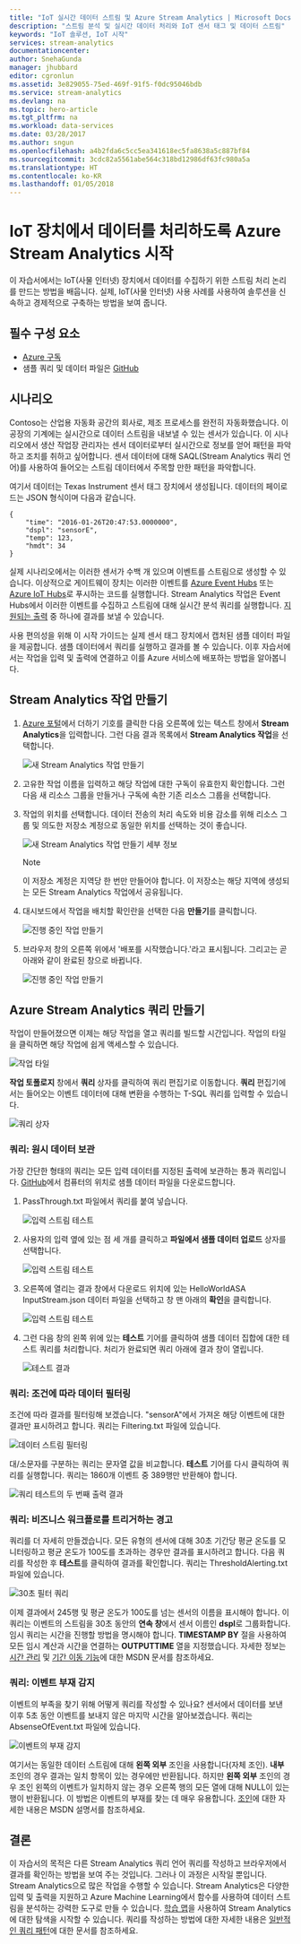 ```yaml
---
title: "IoT 실시간 데이터 스트림 및 Azure Stream Analytics | Microsoft Docs"
description: "스트림 분석 및 실시간 데이터 처리와 IoT 센서 태그 및 데이터 스트림"
keywords: "IoT 솔루션, IoT 시작"
services: stream-analytics
documentationcenter: 
author: SnehaGunda
manager: jhubbard
editor: cgronlun
ms.assetid: 3e829055-75ed-469f-91f5-f0dc95046bdb
ms.service: stream-analytics
ms.devlang: na
ms.topic: hero-article
ms.tgt_pltfrm: na
ms.workload: data-services
ms.date: 03/28/2017
ms.author: sngun
ms.openlocfilehash: a4b2fda6c5cc5ea341618ec5fa8638a5c887bf84
ms.sourcegitcommit: 3cdc82a5561abe564c318bd12986df63fc980a5a
ms.translationtype: HT
ms.contentlocale: ko-KR
ms.lasthandoff: 01/05/2018
---
```

# <a name="get-started-with-azure-stream-analytics-to-process-data-from-iot-devices"></a>IoT 장치에서 데이터를 처리하도록 Azure Stream Analytics 시작
이 자습서에서는 IoT(사물 인터넷) 장치에서 데이터를 수집하기 위한 스트림 처리 논리를 만드는 방법을 배웁니다. 실제, IoT(사물 인터넷) 사용 사례를 사용하여 솔루션을 신속하고 경제적으로 구축하는 방법을 보여 줍니다.

## <a name="prerequisites"></a>필수 구성 요소
* [Azure 구독](https://azure.microsoft.com/pricing/free-trial/)
* 샘플 쿼리 및 데이터 파일은 [GitHub](https://aka.ms/azure-stream-analytics-get-started-iot)

## <a name="scenario"></a>시나리오
Contoso는 산업용 자동화 공간의 회사로, 제조 프로세스를 완전히 자동화했습니다. 이 공장의 기계에는 실시간으로 데이터 스트림을 내보낼 수 있는 센서가 있습니다. 이 시나리오에서 생산 작업장 관리자는 센서 데이터로부터 실시간으로 정보를 얻어 패턴을 파악하고 조치를 취하고 싶어합니다. 센서 데이터에 대해 SAQL(Stream Analytics 쿼리 언어)를 사용하여 들어오는 스트림 데이터에서 주목할 만한 패턴을 파악합니다.

여기서 데이터는 Texas Instrument 센서 태그 장치에서 생성됩니다. 데이터의 페이로드는 JSON 형식이며 다음과 같습니다.

    {
        "time": "2016-01-26T20:47:53.0000000",  
        "dspl": "sensorE",  
        "temp": 123,  
        "hmdt": 34  
    }  

실제 시나리오에서는 이러한 센서가 수백 개 있으며 이벤트를 스트림으로 생성할 수 있습니다. 이상적으로 게이트웨이 장치는 이러한 이벤트를 [Azure Event Hubs](https://azure.microsoft.com/services/event-hubs/) 또는 [Azure IoT Hubs](https://azure.microsoft.com/services/iot-hub/)로 푸시하는 코드를 실행합니다. Stream Analytics 작업은 Event Hubs에서 이러한 이벤트를 수집하고 스트림에 대해 실시간 분석 쿼리를 실행합니다. [지원되는 출력](stream-analytics-define-outputs.md) 중 하나에 결과를 보낼 수 있습니다.

사용 편의성을 위해 이 시작 가이드는 실제 센서 태그 장치에서 캡처된 샘플 데이터 파일을 제공합니다. 샘플 데이터에서 쿼리를 실행하고 결과를 볼 수 있습니다. 이후 자습서에서는 작업을 입력 및 출력에 연결하고 이를 Azure 서비스에 배포하는 방법을 알아봅니다.

## <a name="create-a-stream-analytics-job"></a>Stream Analytics 작업 만들기
1. [Azure 포털](http://portal.azure.com)에서 더하기 기호를 클릭한 다음 오른쪽에 있는 텍스트 창에서 **Stream Analytics**을 입력합니다. 그런 다음 결과 목록에서 **Stream Analytics 작업**을 선택합니다.
   
    ![새 Stream Analytics 작업 만들기](./media/stream-analytics-get-started-with-iot-devices/stream-analytics-get-started-with-iot-devices-02.png)
2. 고유한 작업 이름을 입력하고 해당 작업에 대한 구독이 유효한지 확인합니다. 그런 다음 새 리소스 그룹을 만들거나 구독에 속한 기존 리소스 그룹을 선택합니다.
3. 작업의 위치를 선택합니다. 데이터 전송의 처리 속도와 비용 감소를 위해 리소스 그룹 및 의도한 저장소 계정으로 동일한 위치를 선택하는 것이 좋습니다.
   
    ![새 Stream Analytics 작업 만들기 세부 정보](./media/stream-analytics-get-started-with-iot-devices/stream-analytics-get-started-with-iot-devices-03.png)
   
   > [!NOTE]
   > 이 저장소 계정은 지역당 한 번만 만들어야 합니다. 이 저장소는 해당 지역에 생성되는 모든 Stream Analytics 작업에서 공유됩니다.
   > 
   > 
4. 대시보드에서 작업을 배치할 확인란을 선택한 다음 **만들기**를 클릭합니다.
   
    ![진행 중인 작업 만들기](./media/stream-analytics-get-started-with-iot-devices/stream-analytics-get-started-with-iot-devices-03a.png)
5. 브라우저 창의 오른쪽 위에서 '배포를 시작했습니다.'라고 표시됩니다. 그리고는 곧 아래와 같이 완료된 창으로 바뀝니다.
   
    ![진행 중인 작업 만들기](./media/stream-analytics-get-started-with-iot-devices/stream-analytics-get-started-with-iot-devices-03b.png)

## <a name="create-an-azure-stream-analytics-query"></a>Azure Stream Analytics 쿼리 만들기
작업이 만들어졌으면 이제는 해당 작업을 열고 쿼리를 빌드할 시간입니다. 작업의 타일을 클릭하면 해당 작업에 쉽게 액세스할 수 있습니다.

![작업 타일](./media/stream-analytics-get-started-with-iot-devices/stream-analytics-get-started-with-iot-devices-04.png)

**작업 토폴로지** 창에서 **쿼리** 상자를 클릭하여 쿼리 편집기로 이동합니다. **쿼리** 편집기에서는 들어오는 이벤트 데이터에 대해 변환을 수행하는 T-SQL 쿼리를 입력할 수 있습니다.

![쿼리 상자](./media/stream-analytics-get-started-with-iot-devices/stream-analytics-get-started-with-iot-devices-05.png)

### <a name="query-archive-your-raw-data"></a>쿼리: 원시 데이터 보관
가장 간단한 형태의 쿼리는 모든 입력 데이터를 지정된 출력에 보관하는 통과 쿼리입니다. [GitHub](https://aka.ms/azure-stream-analytics-get-started-iot)에서 컴퓨터의 위치로 샘플 데이터 파일을 다운로드합니다. 

1. PassThrough.txt 파일에서 쿼리를 붙여 넣습니다. 
   
    ![입력 스트림 테스트](./media/stream-analytics-get-started-with-iot-devices/stream-analytics-get-started-with-iot-devices-06.png)
2. 사용자의 입력 옆에 있는 점 세 개를 클릭하고 **파일에서 샘플 데이터 업로드** 상자를 선택합니다.
   
    ![입력 스트림 테스트](./media/stream-analytics-get-started-with-iot-devices/stream-analytics-get-started-with-iot-devices-06a.png)
3. 오른쪽에 열리는 결과 창에서 다운로드 위치에 있는 HelloWorldASA InputStream.json 데이터 파일을 선택하고 창 맨 아래의 **확인**을 클릭합니다.
   
    ![입력 스트림 테스트](./media/stream-analytics-get-started-with-iot-devices/stream-analytics-get-started-with-iot-devices-06b.png)
4. 그런 다음 창의 왼쪽 위에 있는 **테스트** 기어를 클릭하여 샘플 데이터 집합에 대한 테스트 쿼리를 처리합니다. 처리가 완료되면 쿼리 아래에 결과 창이 열립니다.
   
    ![테스트 결과](./media/stream-analytics-get-started-with-iot-devices/stream-analytics-get-started-with-iot-devices-07.png)

### <a name="query-filter-the-data-based-on-a-condition"></a>쿼리: 조건에 따라 데이터 필터링
조건에 따라 결과를 필터링해 보겠습니다. "sensorA"에서 가져온 해당 이벤트에 대한 결과만 표시하려고 합니다. 쿼리는 Filtering.txt 파일에 있습니다.

![데이터 스트림 필터링](./media/stream-analytics-get-started-with-iot-devices/stream-analytics-get-started-with-iot-devices-08.png)

대/소문자를 구분하는 쿼리는 문자열 값을 비교합니다. **테스트** 기어를 다시 클릭하여 쿼리를 실행합니다. 쿼리는 1860개 이벤트 중 389행만 반환해야 합니다.

![쿼리 테스트의 두 번째 출력 결과](./media/stream-analytics-get-started-with-iot-devices/stream-analytics-get-started-with-iot-devices-09.png)

### <a name="query-alert-to-trigger-a-business-workflow"></a>쿼리: 비즈니스 워크플로를 트리거하는 경고
쿼리를 더 자세히 만들겠습니다. 모든 유형의 센서에 대해 30초 기간당 평균 온도를 모니터링하고 평균 온도가 100도를 초과하는 경우만 결과를 표시하려고 합니다. 다음 쿼리를 작성한 후 **테스트**를 클릭하여 결과를 확인합니다. 쿼리는 ThresholdAlerting.txt 파일에 있습니다.

![30초 필터 쿼리](./media/stream-analytics-get-started-with-iot-devices/stream-analytics-get-started-with-iot-devices-10.png)

이제 결과에서 245행 및 평균 온도가 100도를 넘는 센서의 이름을 표시해야 합니다. 이 쿼리는 이벤트의 스트림을 30초 동안의 **연속 창**에서 센서 이름인 **dspl**로 그룹화합니다. 임시 쿼리는 시간을 진행할 방법을 명시해야 합니다. **TIMESTAMP BY** 절을 사용하여 모든 임시 계산과 시간을 연결하는 **OUTPUTTIME** 열을 지정했습니다. 자세한 정보는 [시간 관리](https://msdn.microsoft.com/library/azure/mt582045.aspx) 및 [기간 이동 기능](https://msdn.microsoft.com/library/azure/dn835019.aspx)에 대한 MSDN 문서를 참조하세요.

### <a name="query-detect-absence-of-events"></a>쿼리: 이벤트 부재 감지
이벤트의 부족을 찾기 위해 어떻게 쿼리를 작성할 수 있나요? 센서에서 데이터를 보낸 이후 5초 동안 이벤트를 보내지 않은 마지막 시간을 알아보겠습니다. 쿼리는 AbsenseOfEvent.txt 파일에 있습니다.

![이벤트의 부재 감지](./media/stream-analytics-get-started-with-iot-devices/stream-analytics-get-started-with-iot-devices-11.png)

여기서는 동일한 데이터 스트림에 대해 **왼쪽 외부** 조인을 사용합니다(자체 조인). **내부** 조인의 경우 결과는 일치 항목이 있는 경우에만 반환됩니다.  하지만 **왼쪽 외부** 조인의 경우 조인 왼쪽의 이벤트가 일치하지 않는 경우 오른쪽 행의 모든 열에 대해 NULL이 있는 행이 반환됩니다. 이 방법은 이벤트의 부재를 찾는 데 매우 유용합니다. [조인](https://msdn.microsoft.com/library/azure/dn835026.aspx)에 대한 자세한 내용은 MSDN 설명서를 참조하세요.

## <a name="conclusion"></a>결론
이 자습서의 목적은 다른 Stream Analytics 쿼리 언어 쿼리를 작성하고 브라우저에서 결과를 확인하는 방법을 보여 주는 것입니다. 그러나 이 과정은 시작일 뿐입니다. Stream Analytics으로 많은 작업을 수행할 수 있습니다. Stream Analytics은 다양한 입력 및 출력을 지원하고 Azure Machine Learning에서 함수를 사용하여 데이터 스트림을 분석하는 강력한 도구로 만들 수 있습니다. [학습 맵](https://azure.microsoft.com/documentation/learning-paths/stream-analytics/)을 사용하여 Stream Analytics에 대한 탐색을 시작할 수 있습니다. 쿼리를 작성하는 방법에 대한 자세한 내용은 [일반적인 쿼리 패턴](stream-analytics-stream-analytics-query-patterns.md)에 대한 문서를 참조하세요.

